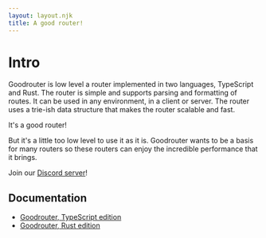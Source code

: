 ```yaml
---
layout: layout.njk
title: A good router!
---
```


# Intro

Goodrouter is low level a router implemented in two languages, TypeScript and Rust. The router is simple and supports parsing and formatting of routes. It can be used in any environment, in a client or server. The router uses a trie-ish data structure that makes the router scalable and fast.

It's a good router!

But it's a little too low level to use it as it is. Goodrouter wants to be a basis for many routers so these routers can enjoy the incredible performance that it brings.

Join our [Discord server](https://discord.gg/BJ8v7xTq8d)!

## Documentation

- [Goodrouter, TypeScript edition](https://ts.goodrouter.org)
- [Goodrouter, Rust edition](https://docs.rs/crate/goodrouter)
